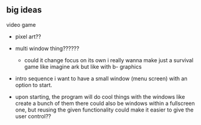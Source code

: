 ## big ideas  
video game
- pixel art??
- multi window thing??????
    - could it change focus on its own
i really wanna make just a survival game like imagine ark but like with b- graphics

- intro sequence i want to have a small window (menu screen) with an option to start.
- upon starting, the program will do cool things with the windows like create a bunch of them
there could also be windows within a fullscreen one, but reusing the given functionality could make it easier to give the user control??